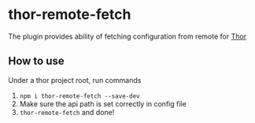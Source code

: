# thor-remote-fetch

The plugin provides ability of fetching configuration from remote for [Thor](https://github.com/youngbeen/thor)

## How to use

Under a thor project root, run commands

1. `npm i thor-remote-fetch --save-dev`
2. Make sure the api path is set correctly in config file
3. `thor-remote-fetch` and done!
